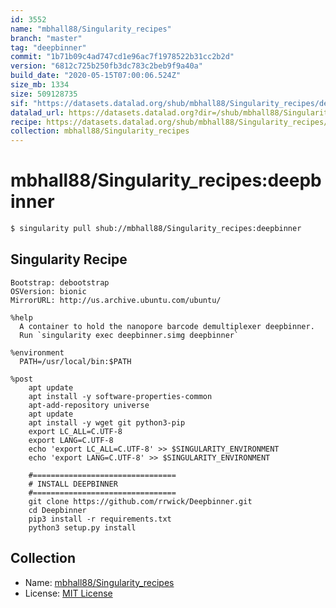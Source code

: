 ```yaml
---
id: 3552
name: "mbhall88/Singularity_recipes"
branch: "master"
tag: "deepbinner"
commit: "1b71b09c4ad747cd1e96ac7f1978522b31cc2b2d"
version: "6812c725b250fb3dc783c2beb9f9a40a"
build_date: "2020-05-15T07:00:06.524Z"
size_mb: 1334
size: 509128735
sif: "https://datasets.datalad.org/shub/mbhall88/Singularity_recipes/deepbinner/2020-05-15-1b71b09c-6812c725/6812c725b250fb3dc783c2beb9f9a40a.simg"
datalad_url: https://datasets.datalad.org?dir=/shub/mbhall88/Singularity_recipes/deepbinner/2020-05-15-1b71b09c-6812c725/
recipe: https://datasets.datalad.org/shub/mbhall88/Singularity_recipes/deepbinner/2020-05-15-1b71b09c-6812c725/Singularity
collection: mbhall88/Singularity_recipes
---
```


# mbhall88/Singularity_recipes:deepbinner

```bash
$ singularity pull shub://mbhall88/Singularity_recipes:deepbinner
```

## Singularity Recipe

```singularity
Bootstrap: debootstrap
OSVersion: bionic
MirrorURL: http://us.archive.ubuntu.com/ubuntu/

%help
  A container to hold the nanopore barcode demultiplexer deepbinner.
  Run `singularity exec deepbinner.simg deepbinner`

%environment
  PATH=/usr/local/bin:$PATH

%post
    apt update
    apt install -y software-properties-common
    apt-add-repository universe
    apt update
    apt install -y wget git python3-pip
    export LC_ALL=C.UTF-8
    export LANG=C.UTF-8
    echo 'export LC_ALL=C.UTF-8' >> $SINGULARITY_ENVIRONMENT
    echo 'export LANG=C.UTF-8' >> $SINGULARITY_ENVIRONMENT

    #================================
    # INSTALL DEEPBINNER
    #================================
    git clone https://github.com/rrwick/Deepbinner.git
    cd Deepbinner
    pip3 install -r requirements.txt
    python3 setup.py install
```

## Collection

 - Name: [mbhall88/Singularity_recipes](https://github.com/mbhall88/Singularity_recipes)
 - License: [MIT License](https://api.github.com/licenses/mit)

